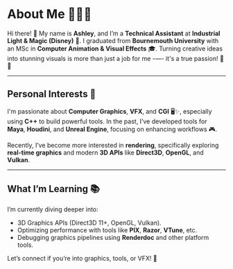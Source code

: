 # About Me 👩‍💻✨  

Hi there! 👋 My name is **Ashley**, and I’m a **Technical Assistant** at **Industrial Light & Magic (Disney)** 🌟. I graduated from **Bournemouth University** with an MSc in **Computer Animation & Visual Effects** 🎓. Turning creative ideas into stunning visuals is more than just a job for me -—- it's a true passion! 🎨✨ 

---

## Personal Interests 🎥  

I'm passionate about **Computer Graphics**, **VFX**, and **CGI** 🖥️✨, especially using **C++** to build powerful tools. In the past, I’ve developed tools for **Maya**, **Houdini**, and **Unreal Engine**, focusing on enhancing workflows 🎮.  

Recently, I’ve become more interested in **rendering**, specifically exploring **real-time graphics** and modern **3D APIs** like **Direct3D**, **OpenGL**, and **Vulkan**.  

---

## What I’m Learning 📚  

I’m currently diving deeper into:  
- 3D Graphics APIs (Direct3D 11+, OpenGL, Vulkan).  
- Optimizing performance with tools like **PIX**, **Razor**, **VTune**, etc.  
- Debugging graphics pipelines using **Renderdoc** and other platform tools.  

Let’s connect if you’re into graphics, tools, or VFX! 🚀  
